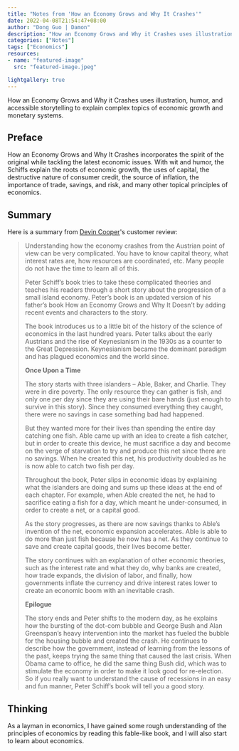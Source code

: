 ```yaml
---
title: "Notes from 'How an Economy Grows and Why It Crashes'"
date: 2022-04-08T21:54:47+08:00
author: "Dong Guo | Damon"
description: "How an Economy Grows and Why it Crashes uses illustration, humor, and accessible storytelling to explain complex topics of economic growth and monetary systems."
categories: ["Notes"]
tags: ["Economics"]
resources:
- name: "featured-image"
  src: "featured-image.jpeg"

lightgallery: true
---
```


How an Economy Grows and Why it Crashes uses illustration, humor, and accessible storytelling to explain complex topics of economic growth and monetary systems. 

<!--more-->

## Preface

How an Economy Grows and Why It Crashes incorporates the spirit of the original while tackling the latest economic issues. With wit and humor, the Schiffs explain the roots of economic growth, the uses of capital, the destructive nature of consumer credit, the source of inflation, the importance of trade, savings, and risk, and many other topical principles of economics.

## Summary

Here is a summary from [Devin Cooper](https://www.amazon.com/gp/customer-reviews/RP8KO7G6IERSC/ref=cm_cr_getr_d_rvw_ttl?ie=UTF8&ASIN=047052670X)'s customer review:

> Understanding how the economy crashes from the Austrian point of view can be very complicated. You have to know capital theory, what interest rates are, how resources are coordinated, etc. Many people do not have the time to learn all of this.
> 
> Peter Schiff’s book tries to take these complicated theories and teaches his readers through a short story about the progression of a small island economy. Peter’s book is an updated version of his father’s book How an Economy Grows and Why It Doesn’t by adding recent events and characters to the story.
> 
> The book introduces us to a little bit of the history of the science of economics in the last hundred years. Peter talks about the early Austrians and the rise of Keynesianism in the 1930s as a counter to the Great Depression. Keynesianism became the dominant paradigm and has plagued economics and the world since.
> 
> **Once Upon a Time**
> 
> The story starts with three islanders – Able, Baker, and Charlie. They were in dire poverty. The only resource they can gather is fish, and only one per day since they are using their bare hands (just enough to survive in this story). Since they consumed everything they caught, there were no savings in case something bad had happened.
> 
> But they wanted more for their lives than spending the entire day catching one fish. Able came up with an idea to create a fish catcher, but in order to create this device, he must sacrifice a day and become on the verge of starvation to try and produce this net since there are no savings. When he created this net, his productivity doubled as he is now able to catch two fish per day.
> 
> Throughout the book, Peter slips in economic ideas by explaining what the islanders are doing and sums up these ideas at the end of each chapter. For example, when Able created the net, he had to sacrifice eating a fish for a day, which meant he under-consumed, in order to create a net, or a capital good.
> 
> As the story progresses, as there are now savings thanks to Able’s invention of the net, economic expansion accelerates. Able is able to do more than just fish because he now has a net. As they continue to save and create capital goods, their lives become better.
> 
> The story continues with an explanation of other economic theories, such as the interest rate and what they do, why banks are created, how trade expands, the division of labor, and finally, how governments inflate the currency and drive interest rates lower to create an economic boom with an inevitable crash.
> 
> **Epilogue**
> 
> The story ends and Peter shifts to the modern day, as he explains how the bursting of the dot-com bubble and George Bush and Alan Greenspan’s heavy intervention into the market has fueled the bubble for the housing bubble and created the crash. He continues to describe how the government, instead of learning from the lessons of the past, keeps trying the same thing that caused the last crisis. When Obama came to office, he did the same thing Bush did, which was to stimulate the economy in order to make it look good for re-election. So if you really want to understand the cause of recessions in an easy and fun manner, Peter Schiff’s book will tell you a good story.

## Thinking

As a layman in economics, I have gained some rough understanding of the principles of economics by reading this fable-like book, and I will also start to learn about economics.

